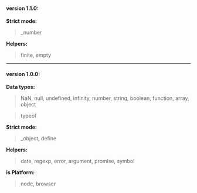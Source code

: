 






#### version 1.1.0:

**Strict mode:**
> _number

**Helpers:**
> finite, empty

--------------

#### version 1.0.0:

**Data types:**
> NaN, null, undefined, infinity, number, string, boolean, function, array, object

> typeof

**Strict mode:**
> _object, define

**Helpers:**
> date, regexp, error, argument, promise, symbol

**is Platform:**
> node, browser